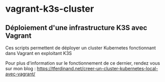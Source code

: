 # vagrant-k3s-cluster
## Déploiement d'une infrastructure K3S avec Vagrant

Ces scripts permettent de déployer un cluster Kubernetes fonctionnant dans Vagrant en exploitant K3S

Pour plus d'information sur le fonctionnement de ce dernier, rendez vous sur mon blog  : https://tferdinand.net/creer-un-cluster-kubernetes-local-avec-vagrant/
